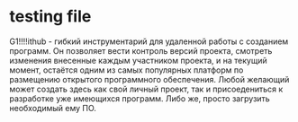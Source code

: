 # testing file

G1!!!!ithub - гибкий инструментарий для удаленной работы с созданием программ. Он позволяет вести контроль версий проекта, смотреть изменения внесенные каждым участником проекта, и на текущий момент, остаётся одним из самых популярных платформ по размещению открытого программного обеспечения. Любой желающий может создать здесь как свой личный проект, так и присоедениться к разработке уже имеющихся программ. Либо же, просто загрузить необходимый ему ПО.
